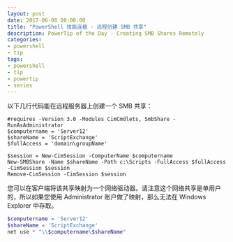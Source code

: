 ```yaml
---
layout: post
date: 2017-06-08 00:00:00
title: "PowerShell 技能连载 - 远程创建 SMB 共享"
description: PowerTip of the Day - Creating SMB Shares Remotely
categories:
- powershell
- tip
tags:
- powershell
- tip
- powertip
- series
---
```

以下几行代码能在远程服务器上创建一个 SMB 共享：

```
#requires -Version 3.0 -Modules CimCmdlets, SmbShare -RunAsAdministrator
$computername = 'Server12'
$shareName = 'ScriptExchange'
$fullAccess = 'domain\groupName'

$session = New-CimSession -ComputerName $computername
New-SMBShare -Name $shareName -Path c:\Scripts -FullAccess $fullAccess -CimSession $session
Remove-CimSession -CimSession $session
```

您可以在客户端将该共享映射为一个网络驱动器。请注意这个网络共享是单用户的，所以如果您使用 Administrator 账户做了映射，那么无法在 Windows Explorer 中存取。

```powershell
$computername = 'Server12'
$shareName = 'ScriptExchange'
net use * "\\$computername\$shareName"
```

<!--本文国际来源：[Creating SMB Shares Remotely](http://community.idera.com/powershell/powertips/b/tips/posts/creating-smb-shares-remotely)-->
